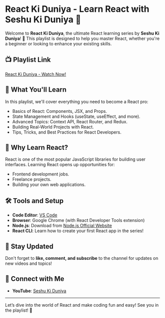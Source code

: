 # React Ki Duniya - Learn React with Seshu Ki Duniya 🎥

Welcome to **React Ki Duniya**, the ultimate React learning series by **Seshu Ki Duniya**! 🚀 This playlist is designed to help you master React, whether you're a beginner or looking to enhance your existing skills.  

## 📺 Playlist Link  
[React Ki Duniya - Watch Now!](https://www.youtube.com/@seshukiduniya)

## 🎯 What You'll Learn
In this playlist, we'll cover everything you need to become a React pro:
- Basics of React: Components, JSX, and Props.
- State Management and Hooks (useState, useEffect, and more).
- Advanced Topics: Context API, React Router, and Redux.
- Building Real-World Projects with React.
- Tips, Tricks, and Best Practices for React Developers.

## 📖 Why Learn React?
React is one of the most popular JavaScript libraries for building user interfaces. Learning React opens up opportunities for:
- Frontend development jobs.
- Freelance projects.
- Building your own web applications.

## 🛠️ Tools and Setup
- **Code Editor**: [VS Code](https://code.visualstudio.com/)
- **Browser**: Google Chrome (with React Developer Tools extension)
- **Node.js**: Download from [Node.js Official Website](https://nodejs.org/)
- **React CLI**: Learn how to create your first React app in the series!

## 🌟 Stay Updated
Don't forget to **like, comment, and subscribe** to the channel for updates on new videos and topics!

## 🤝 Connect with Me
- **YouTube**: [Seshu Ki Duniya](https://www.youtube.com/@seshukiduniya)

---

Let’s dive into the world of React and make coding fun and easy! See you in the playlist! 🎉
